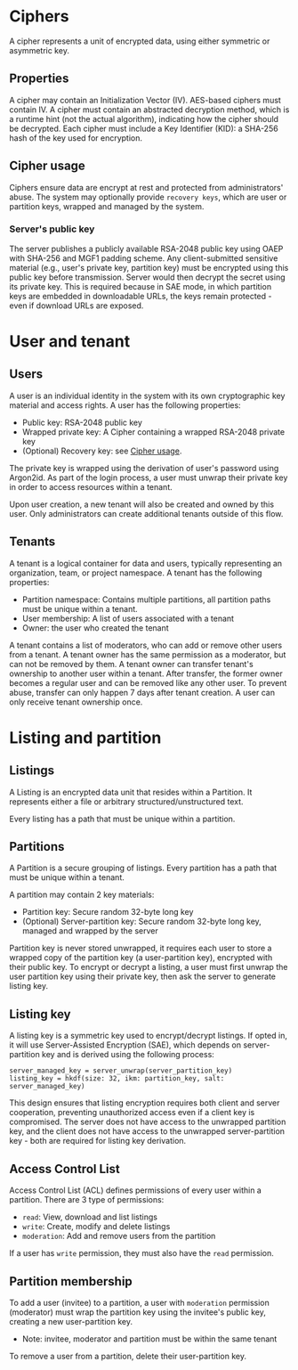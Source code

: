 # Ciphers

A cipher represents a unit of encrypted data, using either symmetric or asymmetric key.

## Properties

A cipher may contain an Initialization Vector (IV). AES-based ciphers must contain IV.
A cipher must contain an abstracted decryption method, which is a runtime hint (not the actual algorithm),
indicating how the cipher should be decrypted.
Each cipher must include a Key Identifier (KID): a SHA-256 hash of the key used for encryption.

## Cipher usage

Ciphers ensure data are encrypt at rest and protected from administrators' abuse.
The system may optionally provide `recovery keys`, which are user or partition keys, wrapped and managed by the system. 

### Server's public key

The server publishes a publicly available RSA-2048 public key using OAEP with SHA-256 and MGF1 padding scheme.
Any client-submitted sensitive material (e.g., user's private key, partition key)
must be encrypted using this public key before transmission. Server would then decrypt the secret using its
private key. This is required because in SAE mode, in which partition keys are embedded in downloadable URLs,
the keys remain protected - even if download URLs are exposed.

# User and tenant

## Users

A user is an individual identity in the system with its own cryptographic key material and access rights.
A user has the following properties:
- Public key: RSA-2048 public key
- Wrapped private key: A Cipher containing a wrapped RSA-2048 private key
- (Optional) Recovery key: see [Cipher usage](#cipher-usage).

The private key is wrapped using the derivation of user's password using Argon2id.
As part of the login process, a user must unwrap their private key in order to access resources within a tenant.

Upon user creation, a new tenant will also be created and owned by this user.
Only administrators can create additional tenants outside of this flow.

## Tenants

A tenant is a logical container for data and users, typically representing an organization, team, or project namespace.
A tenant has the following properties:
- Partition namespace: Contains multiple partitions, all partition paths must be unique within a tenant.
- User membership: A list of users associated with a tenant
- Owner: the user who created the tenant

A tenant contains a list of moderators, who can add or remove other users from a tenant.
A tenant owner has the same permission as a moderator, but can not be removed by them.
A tenant owner can transfer tenant's ownership to another user within a tenant.
After transfer, the former owner becomes a regular user and can be removed like any other user.
To prevent abuse, transfer can only happen 7 days after tenant creation.
A user can only receive tenant ownership once.

# Listing and partition

## Listings

A Listing is an encrypted data unit that resides within a Partition.
It represents either a file or arbitrary structured/unstructured text.

Every listing has a path that must be unique within a partition.

## Partitions

A Partition is a secure grouping of listings.
Every partition has a path that must be unique within a tenant.

A partition may contain 2 key materials:
- Partition key: Secure random 32-byte long key
- (Optional) Server-partition key: Secure random 32-byte long key, managed and wrapped by the server

Partition key is never stored unwrapped, it requires each user to store a wrapped copy of the partition key (a user-partition key), encrypted with their public key.
To encrypt or decrypt a listing, a user must first unwrap the user partition key using their private key, then ask the server to generate listing key.

## Listing key

A listing key is a symmetric key used to encrypt/decrypt listings.
If opted in, it will use Server-Assisted Encryption (SAE), which depends on server-partition key and is derived using the following process:

```
server_managed_key = server_unwrap(server_partition_key)
listing_key = hkdf(size: 32, ikm: partition_key, salt: server_managed_key)
```

This design ensures that listing encryption requires both client and server cooperation, preventing unauthorized access even if a client key is compromised.
The server does not have access to the unwrapped partition key, and the client does not have access to the unwrapped server-partition key - both are required for listing key derivation.

## Access Control List

Access Control List (ACL) defines permissions of every user within a partition.
There are 3 type of permissions:
- `read`: View, download and list listings
- `write`: Create, modify and delete listings
- `moderation`: Add and remove users from the partition

If a user has `write` permission, they must also have the `read` permission.

## Partition membership

To add a user (invitee) to a partition, a user with `moderation` permission (moderator) must wrap the partition key using the invitee's public key, creating a new user-partition key.
- Note: invitee, moderator and partition must be within the same tenant

To remove a user from a partition, delete their user-partition key.

